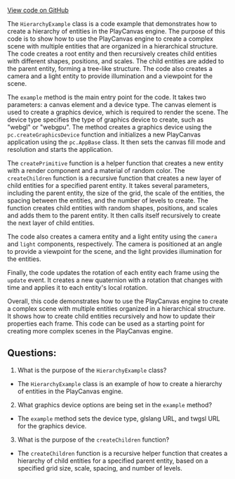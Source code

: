 [View code on GitHub](https://github.com/playcanvas/engine/examples/src/examples/graphics/hierarchy.tsx)

The `HierarchyExample` class is a code example that demonstrates how to create a hierarchy of entities in the PlayCanvas engine. The purpose of this code is to show how to use the PlayCanvas engine to create a complex scene with multiple entities that are organized in a hierarchical structure. The code creates a root entity and then recursively creates child entities with different shapes, positions, and scales. The child entities are added to the parent entity, forming a tree-like structure. The code also creates a camera and a light entity to provide illumination and a viewpoint for the scene.

The `example` method is the main entry point for the code. It takes two parameters: a canvas element and a device type. The canvas element is used to create a graphics device, which is required to render the scene. The device type specifies the type of graphics device to create, such as "webgl" or "webgpu". The method creates a graphics device using the `pc.createGraphicsDevice` function and initializes a new PlayCanvas application using the `pc.AppBase` class. It then sets the canvas fill mode and resolution and starts the application.

The `createPrimitive` function is a helper function that creates a new entity with a render component and a material of random color. The `createChildren` function is a recursive function that creates a new layer of child entities for a specified parent entity. It takes several parameters, including the parent entity, the size of the grid, the scale of the entities, the spacing between the entities, and the number of levels to create. The function creates child entities with random shapes, positions, and scales and adds them to the parent entity. It then calls itself recursively to create the next layer of child entities.

The code also creates a camera entity and a light entity using the `camera` and `light` components, respectively. The camera is positioned at an angle to provide a viewpoint for the scene, and the light provides illumination for the entities.

Finally, the code updates the rotation of each entity each frame using the `update` event. It creates a new quaternion with a rotation that changes with time and applies it to each entity's local rotation.

Overall, this code demonstrates how to use the PlayCanvas engine to create a complex scene with multiple entities organized in a hierarchical structure. It shows how to create child entities recursively and how to update their properties each frame. This code can be used as a starting point for creating more complex scenes in the PlayCanvas engine.
## Questions: 
 1. What is the purpose of the `HierarchyExample` class?
- The `HierarchyExample` class is an example of how to create a hierarchy of entities in the PlayCanvas engine.

2. What graphics device options are being set in the `example` method?
- The `example` method sets the device type, glslang URL, and twgsl URL for the graphics device.

3. What is the purpose of the `createChildren` function?
- The `createChildren` function is a recursive helper function that creates a hierarchy of child entities for a specified parent entity, based on a specified grid size, scale, spacing, and number of levels.